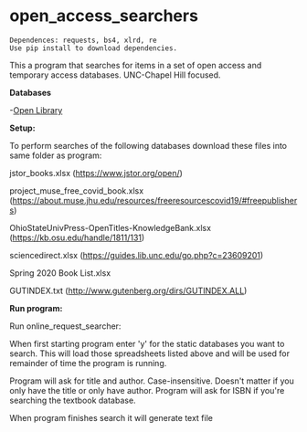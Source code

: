 # open_access_searchers
```
Dependences: requests, bs4, xlrd, re
Use pip install to download dependencies. 
```

This a program that searches for items in a set of open access and temporary access databases. 
UNC-Chapel Hill focused.

**Databases**

-[Open Library](https://openlibrary.org/)



**Setup:**

To perform searches of the following databases download these files into same folder as program:

jstor_books.xlsx (https://www.jstor.org/open/)

project_muse_free_covid_book.xlsx (https://about.muse.jhu.edu/resources/freeresourcescovid19/#freepublishers)

OhioStateUnivPress-OpenTitles-KnowledgeBank.xlsx (https://kb.osu.edu/handle/1811/131)

sciencedirect.xlsx (https://guides.lib.unc.edu/go.php?c=23609201)

Spring 2020 Book List.xlsx

GUTINDEX.txt (http://www.gutenberg.org/dirs/GUTINDEX.ALL)

**Run program:**

Run online_request_searcher:

When first starting program enter 'y' for the static databases you want to search. This will load those spreadsheets listed above
and will be used for remainder of time the program is running. 

Program will ask for title and author. Case-insensitive. Doesn't matter if you only have the title or only have author. 
Program will ask for ISBN if you're searching the textbook database. 

When program finishes search it will generate text file <title>_result.txt. 

Enter 'y' to run another search. 

Work in progress. Check here for updates.
